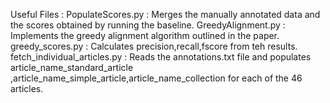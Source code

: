 Useful Files :
PopulateScores.py  : Merges the manually annotated data and the scores obtained by running the baseline.
GreedyAlignment.py : Implements the greedy alignment algorithm outlined in the paper.
greedy_scores.py   : Calculates precision,recall,fscore from teh results.
fetch_individual_articles.py : Reads the annotations.txt file and populates article_name_standard_article ,article_name_simple_article,article_name_collection for each of the 46 articles.